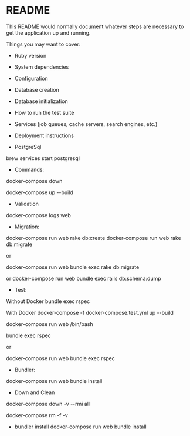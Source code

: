 # README

This README would normally document whatever steps are necessary to get the
application up and running.

Things you may want to cover:

* Ruby version

* System dependencies

* Configuration

* Database creation

* Database initialization

* How to run the test suite

* Services (job queues, cache servers, search engines, etc.)

* Deployment instructions

* PostgreSql

brew services start postgresql

* Commands:

docker-compose down

docker-compose up --build

* Validation

docker-compose logs web

* Migration:

docker-compose run web rake db:create
docker-compose run web rake db:migrate

or

docker-compose run web bundle exec rake db:migrate

or
docker-compose run web bundle exec rails db:schema:dump

* Test:

Without Docker
bundle exec rspec

With Docker
docker-compose -f docker-compose.test.yml up --build

docker-compose run web /bin/bash

bundle exec rspec

or

docker-compose run web bundle exec rspec


* Bundler:

docker-compose run web bundle install

* Down and Clean

docker-compose down -v --rmi all

docker-compose rm -f -v

* bundler install
docker-compose run web bundle install
